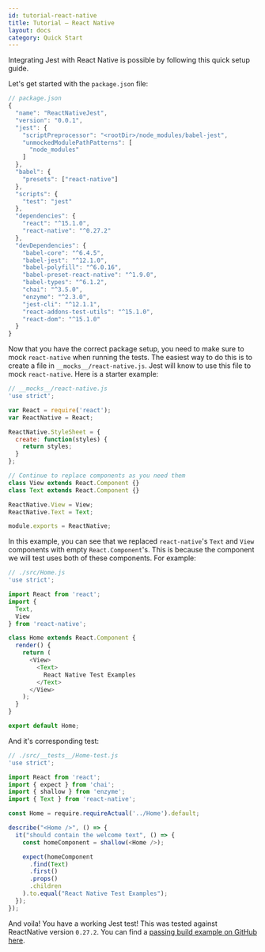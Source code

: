```yaml
---
id: tutorial-react-native
title: Tutorial – React Native
layout: docs
category: Quick Start
---
```


Integrating Jest with React Native is possible by following this quick setup guide.

Let's get started with the ```package.json``` file:

```js
// package.json
{
  "name": "ReactNativeJest",
  "version": "0.0.1",
  "jest": {
    "scriptPreprocessor": "<rootDir>/node_modules/babel-jest",
    "unmockedModulePathPatterns": [
      "node_modules"
    ]
  },
  "babel": {
    "presets": ["react-native"]
  },
  "scripts": {
    "test": "jest"
  },
  "dependencies": {
    "react": "^15.1.0",
    "react-native": "^0.27.2"
  },
  "devDependencies": {
    "babel-core": "^6.4.5",
    "babel-jest": "^12.1.0",
    "babel-polyfill": "^6.0.16",
    "babel-preset-react-native": "^1.9.0",
    "babel-types": "^6.1.2",
    "chai": "^3.5.0",
    "enzyme": "^2.3.0",
    "jest-cli": "^12.1.1",
    "react-addons-test-utils": "^15.1.0",
    "react-dom": "^15.1.0"
  }
}
```
Now that you have the correct package setup, you need to make sure to mock ```react-native``` when running the tests. The easiest way to do this is to create a file in ```__mocks__/react-native.js```. Jest will know to use this file to mock ```react-native```. Here is a starter example:

```js
// __mocks__/react-native.js
'use strict';

var React = require('react');
var ReactNative = React;

ReactNative.StyleSheet = {
  create: function(styles) {
    return styles;
  }
};

// Continue to replace components as you need them
class View extends React.Component {}
class Text extends React.Component {}

ReactNative.View = View;
ReactNative.Text = Text;

module.exports = ReactNative;
```
In this example, you can see that we replaced ```react-native```'s ```Text``` and ```View``` components with empty ```React.Component```'s. This is because the component we will test uses both of these components. For example:

```js
// ./src/Home.js
'use strict';

import React from 'react';
import {
  Text,
  View
} from 'react-native';

class Home extends React.Component {
  render() {
    return (
      <View>
        <Text>
          React Native Test Examples
        </Text>
      </View>
    );
  }
}

export default Home;
```
And it's corresponding test:

```js
// ./src/__tests__/Home-test.js
'use strict';

import React from 'react';
import { expect } from 'chai';
import { shallow } from 'enzyme';
import { Text } from 'react-native';

const Home = require.requireActual('../Home').default;

describe("<Home />", () => {
  it("should contain the welcome text", () => {
    const homeComponent = shallow(<Home />);

    expect(homeComponent
      .find(Text)
      .first()
      .props()
      .children
    ).to.equal("React Native Test Examples");
  });
});
```
And voila! You have a working Jest test! This was tested against ReactNative version ```0.27.2```. You can find a [passing build example on GitHub here](http://www.github.com/ethemes/react-native-jest).
